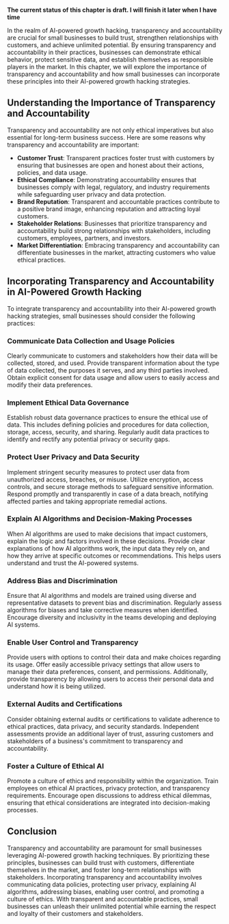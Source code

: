 **The current status of this chapter is draft. I will finish it later when I have time**

In the realm of AI-powered growth hacking, transparency and accountability are crucial for small businesses to build trust, strengthen relationships with customers, and achieve unlimited potential. By ensuring transparency and accountability in their practices, businesses can demonstrate ethical behavior, protect sensitive data, and establish themselves as responsible players in the market. In this chapter, we will explore the importance of transparency and accountability and how small businesses can incorporate these principles into their AI-powered growth hacking strategies.

Understanding the Importance of Transparency and Accountability
---------------------------------------------------------------

Transparency and accountability are not only ethical imperatives but also essential for long-term business success. Here are some reasons why transparency and accountability are important:

* **Customer Trust**: Transparent practices foster trust with customers by ensuring that businesses are open and honest about their actions, policies, and data usage.
* **Ethical Compliance**: Demonstrating accountability ensures that businesses comply with legal, regulatory, and industry requirements while safeguarding user privacy and data protection.
* **Brand Reputation**: Transparent and accountable practices contribute to a positive brand image, enhancing reputation and attracting loyal customers.
* **Stakeholder Relations**: Businesses that prioritize transparency and accountability build strong relationships with stakeholders, including customers, employees, partners, and investors.
* **Market Differentiation**: Embracing transparency and accountability can differentiate businesses in the market, attracting customers who value ethical practices.

Incorporating Transparency and Accountability in AI-Powered Growth Hacking
--------------------------------------------------------------------------

To integrate transparency and accountability into their AI-powered growth hacking strategies, small businesses should consider the following practices:

### Communicate Data Collection and Usage Policies

Clearly communicate to customers and stakeholders how their data will be collected, stored, and used. Provide transparent information about the type of data collected, the purposes it serves, and any third parties involved. Obtain explicit consent for data usage and allow users to easily access and modify their data preferences.

### Implement Ethical Data Governance

Establish robust data governance practices to ensure the ethical use of data. This includes defining policies and procedures for data collection, storage, access, security, and sharing. Regularly audit data practices to identify and rectify any potential privacy or security gaps.

### Protect User Privacy and Data Security

Implement stringent security measures to protect user data from unauthorized access, breaches, or misuse. Utilize encryption, access controls, and secure storage methods to safeguard sensitive information. Respond promptly and transparently in case of a data breach, notifying affected parties and taking appropriate remedial actions.

### Explain AI Algorithms and Decision-Making Processes

When AI algorithms are used to make decisions that impact customers, explain the logic and factors involved in these decisions. Provide clear explanations of how AI algorithms work, the input data they rely on, and how they arrive at specific outcomes or recommendations. This helps users understand and trust the AI-powered systems.

### Address Bias and Discrimination

Ensure that AI algorithms and models are trained using diverse and representative datasets to prevent bias and discrimination. Regularly assess algorithms for biases and take corrective measures when identified. Encourage diversity and inclusivity in the teams developing and deploying AI systems.

### Enable User Control and Transparency

Provide users with options to control their data and make choices regarding its usage. Offer easily accessible privacy settings that allow users to manage their data preferences, consent, and permissions. Additionally, provide transparency by allowing users to access their personal data and understand how it is being utilized.

### External Audits and Certifications

Consider obtaining external audits or certifications to validate adherence to ethical practices, data privacy, and security standards. Independent assessments provide an additional layer of trust, assuring customers and stakeholders of a business's commitment to transparency and accountability.

### Foster a Culture of Ethical AI

Promote a culture of ethics and responsibility within the organization. Train employees on ethical AI practices, privacy protection, and transparency requirements. Encourage open discussions to address ethical dilemmas, ensuring that ethical considerations are integrated into decision-making processes.

Conclusion
----------

Transparency and accountability are paramount for small businesses leveraging AI-powered growth hacking techniques. By prioritizing these principles, businesses can build trust with customers, differentiate themselves in the market, and foster long-term relationships with stakeholders. Incorporating transparency and accountability involves communicating data policies, protecting user privacy, explaining AI algorithms, addressing biases, enabling user control, and promoting a culture of ethics. With transparent and accountable practices, small businesses can unleash their unlimited potential while earning the respect and loyalty of their customers and stakeholders.

